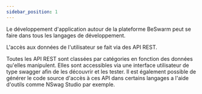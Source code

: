 ```yaml
---
sidebar_position: 1
---
```



Le développement d'application autour de la plateforme BeSwarm peut se faire dans tous les langages de développement.

L'accès aux données de l'utilisateur se fait via des API REST.

Toutes les API REST sont classées par catégories en fonction des données qu'elles manipulent.
Elles sont accessibles via une interface utilisateur de type swagger afin de les découvrir et les tester.
Il est également possible de générer le code source d'accès à ces API dans certains langages a l'aide
d'outils comme NSwag Studio par exemple.

